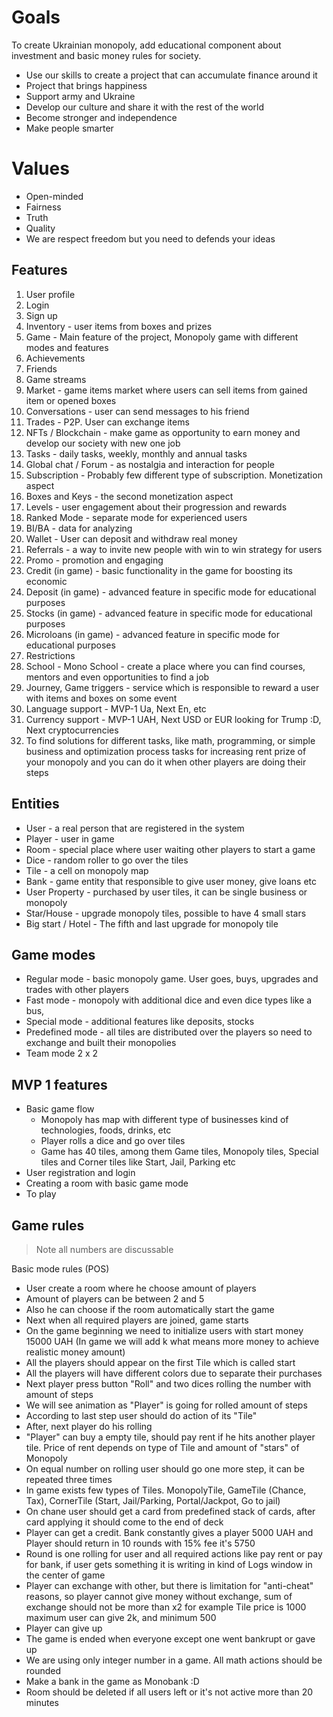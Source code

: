 # Goals

To create Ukrainian monopoly, add educational component
about investment and basic money rules for society.

* Use our skills to create a project that can accumulate finance around it
* Project that brings happiness
* Support army and Ukraine
* Develop our culture and share it with the rest of the world
* Become stronger and independence
* Make people smarter

# Values
* Open-minded
* Fairness
* Truth
* Quality
* We are respect freedom but you need to defends your ideas

## Features

1. User profile
2. Login
3. Sign up
4. Inventory - user items from boxes and prizes
5. Game - Main feature of the project, Monopoly game with different modes and features
6. Achievements
7. Friends
8. Game streams
9. Market - game items market where users can sell items from gained item or opened boxes
10. Conversations - user can send messages to his friend
11. Trades - P2P. User can exchange items
12. NFTs / Blockchain - make game as opportunity to earn money and develop our society with new one job
13. Tasks - daily tasks, weekly, monthly and annual tasks
14. Global chat / Forum - as nostalgia and interaction for people
15. Subscription - Probably few different type of subscription. Monetization aspect
16. Boxes and Keys - the second monetization aspect
17. Levels - user engagement about their progression and rewards
18. Ranked Mode - separate mode for experienced users
19. BI/BA - data for analyzing
20. Wallet - User can deposit and withdraw real money
21. Referrals - a way to invite new people with win to win strategy for users
22. Promo - promotion and engaging
23. Credit (in game) - basic functionality in the game for boosting its economic
24. Deposit (in game) - advanced feature in specific mode for educational purposes
25. Stocks (in game) - advanced feature in specific mode for educational purposes
26. Microloans (in game) - advanced feature in specific mode for educational purposes
27. Restrictions
28. School - Mono School - create a place where you can find courses, mentors and even opportunities to find a job
29. Journey, Game triggers - service which is responsible to reward a user with items and boxes on some event
30. Language support - MVP-1 Ua, Next En, etc
31. Currency support - MVP-1 UAH, Next USD or EUR looking for Trump :D, Next cryptocurrencies
32. To find solutions for different tasks, like math, programming, or simple business and optimization process tasks for increasing rent prize of your monopoly and you can do it when other players are doing their steps

## Entities
* User - a real person that are registered in the system
* Player - user in game
* Room - special place where user waiting other players to start a game
* Dice - random roller to go over the tiles
* Tile - a cell on monopoly map
* Bank - game entity that responsible to give user money, give loans etc
* User Property - purchased by user tiles, it can be single business or monopoly
* Star/House - upgrade monopoly tiles, possible to have 4 small stars
* Big  start / Hotel - The fifth and last upgrade for monopoly tile

## Game modes
* Regular mode - basic monopoly game. User goes, buys, upgrades and trades with other players
* Fast mode - monopoly with additional dice and even dice types like a bus,
* Special mode - additional features like deposits, stocks
* Predefined mode - all tiles are distributed over the players so need to exchange and built their monopolies
* Team mode 2 x 2

## MVP 1 features

* Basic game flow
  * Monopoly has map with different type of businesses kind of technologies, foods, drinks, etc
  * Player rolls a dice and go over tiles
  * Game has 40 tiles, among them Game tiles, Monopoly tiles, Special tiles and Corner tiles like Start, Jail, Parking etc
* User registration and login
* Creating a room with basic game mode
* To play

## Game rules

> Note all numbers are discussable

Basic mode rules (POS)

* User create a room where he choose amount of players
* Amount of players can be between 2 and 5
* Also he can choose if the room automatically start the game
* Next when all required players are joined, game starts
* On the game beginning we need to initialize users with start money 15000 UAH (In game we will add k what means more money to achieve realistic money amount)
* All the players should appear on the first Tile which is called start
* All the players will have different colors due to separate their purchases
* Next player press button "Roll" and two dices rolling the number with amount of steps
* We will see animation as "Player" is going for rolled amount of steps
* According to last step user should do action of its "Tile"
* After, next player do his rolling
* "Player" can buy a empty tile, should pay rent if he hits another player tile. Price of rent depends on type of Tile and amount of "stars" of Monopoly 
* On equal number on rolling user should go one more step, it can be repeated three times
* In game exists few types of Tiles. MonopolyTile, GameTile (Chance, Tax), CornerTile (Start, Jail/Parking, Portal/Jackpot, Go to jail)
* On chane user should get a card from predefined stack of cards, after card applying it should come to the end of deck
* Player can get a credit. Bank constantly gives a player 5000 UAH and Player should return in 10 rounds with 15% fee it's 5750
* Round is one rolling for user and all required actions like pay rent or pay for bank, if user gets something it is writing in kind of Logs window in the center of game 
* Player can exchange with other, but there is limitation for "anti-cheat" reasons, so player cannot give money without exchange, sum of exchange should not be more than x2 for example Tile price is 1000 maximum user can give 2k, and minimum 500
* Player can give up
* The game is ended when everyone except one went bankrupt or gave up
* We are using only integer number in a game. All math actions should be rounded
* Make a bank in the game as Monobank :D
* Room should be deleted if all users left or it's not active more than 20 minutes
